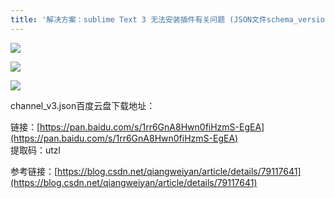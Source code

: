 ```yaml
---
title: '解决方案：sublime Text 3 无法安装插件有关问题 (JSON文件schema_version问题)'
---   
```

![](https://img-blog.csdnimg.cn/20190322110546706.png?x-oss-processimage/watermark,type_ZmFuZ3poZW5naGVpdGk,shadow_10,text_aHR0cHM6Ly9ibG9nLmNzZG4ubmV0L3h1dG9uZ2Jhbw,size_16,color_FFFFFF,t_70)

![](https://img-blog.csdnimg.cn/20190322110606907.png?x-oss-processimage/watermark,type_ZmFuZ3poZW5naGVpdGk,shadow_10,text_aHR0cHM6Ly9ibG9nLmNzZG4ubmV0L3h1dG9uZ2Jhbw,size_16,color_FFFFFF,t_70)

![](https://img-blog.csdnimg.cn/20190322110815689.png?x-oss-processimage/watermark,type_ZmFuZ3poZW5naGVpdGk,shadow_10,text_aHR0cHM6Ly9ibG9nLmNzZG4ubmV0L3h1dG9uZ2Jhbw,size_16,color_FFFFFF,t_70)

channel\_v3.json百度云盘下载地址：

链接：[https://pan.baidu.com/s/1rr6GnA8Hwn0fiHzmS-EgEA](https://pan.baidu.com/s/1rr6GnA8Hwn0fiHzmS-EgEA)  
提取码：utzl

参考链接：[https://blog.csdn.net/qiangweiyan/article/details/79117641](https://blog.csdn.net/qiangweiyan/article/details/79117641)